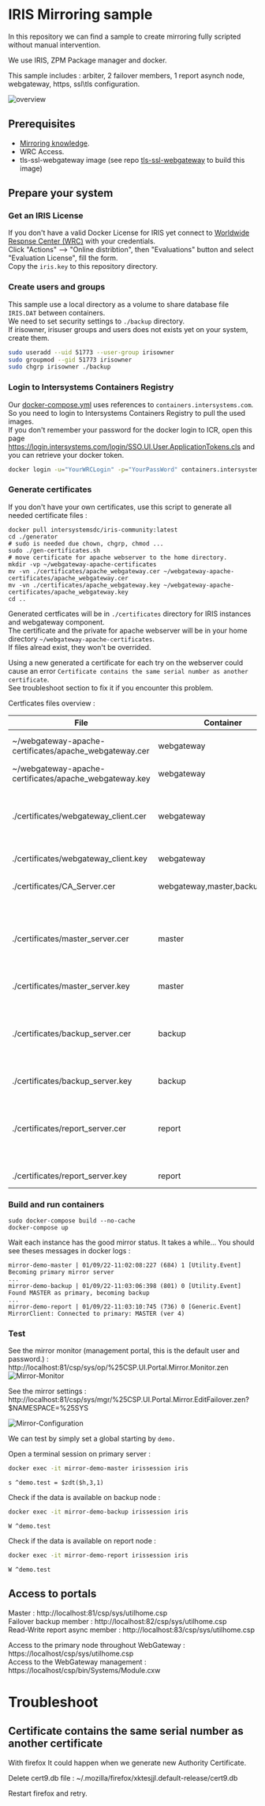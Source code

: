 # IRIS Mirroring sample

In this repository we can find a sample to create mirroring fully scripted without manual intervention.  

We use IRIS, ZPM Package manager and docker.  

This sample includes : arbiter, 2 failover members, 1 report asynch node, webgateway, https, ssl\tls configuration.  

![overview](./img/network-schema-01.png)


## Prerequisites

 * [Mirroring knowledge](https://docs.intersystems.com/irislatest/csp/docbook/DocBook.UI.Page.cls?KEY=GHA_mirror).  
 * WRC Access.  
 * tls-ssl-webgateway image (see repo [tls-ssl-webgateway](https://github.com/lscalese/tls-ssl-webgateway) to build this image)

## Prepare your system

### Get an IRIS License

If you don't have a valid Docker License for IRIS yet connect to [Worldwide Respnse Center (WRC)](https://wrc.interystems.com) with your credentials.  
Click "Actions" --> "Online distribtion", then "Evaluations" button and select "Evaluation License", fill the form.  
Copy the `iris.key` to this repository directory.  


### Create users and groups

This sample use a local directory as a volume to share database file `IRIS.DAT` between containers.  
We need to set security settings to `./backup` directory.  
If irisowner, irisuser groups and users does not exists yet on your system, create them.  

```bash
sudo useradd --uid 51773 --user-group irisowner
sudo groupmod --gid 51773 irisowner
sudo chgrp irisowner ./backup
```

### Login to Intersystems Containers Registry

Our [docker-compose.yml](./docker-compose.yml) uses references to `containers.intersystems.com`.  
So you need to login to Intersystems Containers Registry to pull the used images.  
If you don't remember your password for the docker login to ICR, open this page https://login.intersystems.com/login/SSO.UI.User.ApplicationTokens.cls and you can retrieve your docker token.  



```bash
docker login -u="YourWRCLogin" -p="YourPassWord" containers.intersystems.com
```

### Generate certificates

If you don't have your own certificates, use this script to generate all needed certificate files : 

```
docker pull intersystemsdc/iris-community:latest
cd ./generator
# sudo is needed due chown, chgrp, chmod ...
sudo ./gen-certificates.sh
# move certificate for apache webserver to the home directory.  
mkdir -vp ~/webgateway-apache-certificates
mv -vn ./certificates/apache_webgateway.cer ~/webgateway-apache-certificates/apache_webgateway.cer
mv -vn ./certificates/apache_webgateway.key ~/webgateway-apache-certificates/apache_webgateway.key
cd ..
```

Generated certficates will be in `./certificates` directory for IRIS instances and webgateway component.  
The certificate and the private for apache webserver will be in your home directory `~/webgateway-apache-certificates`.  
If files alread exist, they won't be overrided.  

Using a new generated a certificate for each try on the webserver could cause an error `Certificate contains the same serial number as another certificate`.  
See troubleshoot section to fix it if you encounter this problem.  

Certficates files overview : 

| File | Container | Description |
|--- |--- |--- |
| ~/webgateway-apache-certificates/apache_webgateway.cer | webgateway | Certificate for apache webserver |
| ~/webgateway-apache-certificates/apache_webgateway.key | webgateway | Related private key |
| ./certificates/webgateway_client.cer | webgateway | Certificate to encrypt communication between webgateway and IRIS |
| ./certificates/webgateway_client.key | webgateway | Related private key |
| ./certificates/CA_Server.cer | webgateway,master,backup,report | Authority server certificate|
| ./certificates/master_server.cer | master | Certificate for IRIS master instance (used for mirror and wegateway communication encryption) |
| ./certificates/master_server.key | master | Related private key |
| ./certificates/backup_server.cer | backup | Certificate for IRIS backup instance (used for mirror and wegateway communication encryption) |
| ./certificates/backup_server.key | backup | Related private key |
| ./certificates/report_server.cer | report | Certificate for IRIS report instance (used for mirror and wegateway communication encryption) |
| ./certificates/report_server.key | report | Related private key |


### Build and run containers

```
sudo docker-compose build --no-cache
docker-compose up
```

Wait each instance has the good mirror status.  It takes a while...
You should see theses messages in docker logs :  

```
mirror-demo-master | 01/09/22-11:02:08:227 (684) 1 [Utility.Event] Becoming primary mirror server
...
mirror-demo-backup | 01/09/22-11:03:06:398 (801) 0 [Utility.Event] Found MASTER as primary, becoming backup
...
mirror-demo-report | 01/09/22-11:03:10:745 (736) 0 [Generic.Event] MirrorClient: Connected to primary: MASTER (ver 4)
```

### Test

See the mirror monitor (management portal, this is the default user and password.) : http://localhost:81/csp/sys/op/%25CSP.UI.Portal.Mirror.Monitor.zen  
![Mirror-Monitor](./img/mirror-monitor.png)

See the mirror settings : http://localhost:81/csp/sys/mgr/%25CSP.UI.Portal.Mirror.EditFailover.zen?$NAMESPACE=%25SYS  


![Mirror-Configuration](./img/mirror-config.png)

We can test by simply set a global starting by `demo.`

Open a terminal session on primary server : 

```bash
docker exec -it mirror-demo-master irissession iris
```
```ObjectScript
s ^demo.test = $zdt($h,3,1)
```

Check if the data is available on backup node : 

```bash
docker exec -it mirror-demo-backup irissession iris
```
```ObjectScript
W ^demo.test
```

Check if the data is available on report node : 

```bash
docker exec -it mirror-demo-report irissession iris
```
```ObjectScript
W ^demo.test
```


## Access to portals

Master : http://localhost:81/csp/sys/utilhome.csp  
Failover backup member : http://localhost:82/csp/sys/utilhome.csp  
Read-Write report async member : http://localhost:83/csp/sys/utilhome.csp  

Access to the primary node throughout WebGateway : https://localhost/csp/sys/utilhome.csp  
Access to the WebGateway management : https://localhost/csp/bin/Systems/Module.cxw  


# Troubleshoot

## Certificate contains the same serial number as another certificate

With firefox It could happen when we generate new Authority Certificate.  

Delete cert9.db file : ~/.mozilla/firefox/xktesjjl.default-release/cert9.db

Restart firefox and retry.  

